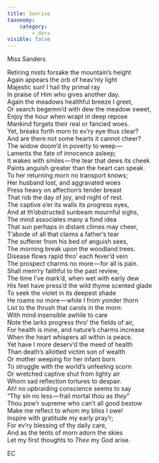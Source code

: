 ```yaml
---
title: Sunrise
taxonomy:
    category:
        - docs
visible: false
---
```


<div class="author">Miss Sanders</div>

Retiring mists forsake the mountain’s height  
Again appears the orb of heav’nly light  
Majestic sun! I hail thy primal ray  
In praise of Him who gives another day.  
Again the meadows healthful breeze I greet,  
Or search begemm’d with dew the meadow sweet,  
Enjoy the hour when wrapt in deep repose  
Mankind forgets their real or fancied woes.  
Yet, breaks forth morn to ev’ry eye thus clear?  
And are there not some hearts it cannot cheer?  
The widow doom’d in poverty to weep —   
Laments the fate of innocence asleep;  
It wakes with smiles — the tear that dews its cheek  
Paints anguish greater than the heart can speak.  
To her returning morn no transport knows;  
Her husband lost, and aggravated woes  
Press heavy on affection’s tender breast  
That rob the day of joy, and night of rest.  
The captive o’er its walls its progress eyes,  
And at th’obstructed sunbeam mournful sighs,  
The mind associates many a fond idea  
That sun perhaps in distant climes may cheer,  
T’abode of all that claims a father’s tear  
The sufferer from his bed of anguish sees,  
The morning break upon the woodland trees.  
Disease flows rapid thro’ each fever’d vein  
The prospect charms no more — for all is pain.  
Shall mem’ry faithful to the past review,  
The time I’ve mark’d, when wet with early dew  
His feet have press’d the wild thyme scented glade  
To seek the violet in its deepest shade  
He roams no more — while I from yonder thorn  
List to the thrush that carols in the morn:  
With mind insensible awhile to care  
Note the larks progress thro’ the fields of air,  
For health is mine, and nature’s charms increase  
When the heart whispers all within is peace.  
Yet have I more deserv’d the meed of health  
Than death’s allotted victim son of wealth  
Or mother weeping for her infant born  
To struggle with the world’s unfeeling scorn  
Or wretched captive shut from lighty air  
Whom sad reflection tortures to despair.  
Ah! no upbraiding conscience seems to say  
“Thy sin no less — frail mortal *thou* as *they*”  
Thou pow’r supreme who can’t all good bestow  
Make me reflect to whom my bliss I owe!  
Inspire with gratitude my early pray’r;  
For ev’ry blessing of thy daily care,  
And as the tents of morn adorn the skies  
Let my first thoughts to *Thee* my God arise.  
  
EC